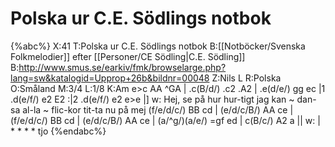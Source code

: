 # Polska ur C.E. Södlings notbok

{%abc%}
X:41
T:Polska ur C.E. Södlings notbok
B:[[Notböcker/Svenska Folkmelodier]] efter [[Personer/CE Södling|C.E. Södling]]
B:http://www.smus.se/earkiv/fmk/browselarge.php?lang=sw&katalogid=Upprop+26b&bildnr=00048
Z:Nils L
R:Polska
O:Småland
M:3/4
L:1/8
K:Am
e>c AA ^GA | .c(B/d/) .c2 .A2 | .e(d/e/) gg ec |1 .d(e/f/) e2 E2 :|2 .d(e/f/) e2 e>e |] 
w: Hej, se på hur hur-tigt jag kan ~ dan-sa al-la ~ flic-kor tit-ta nu på mej
(f/e/d/c/) BB cd | (e/d/c/B/) AA ce | (f/e/d/c/) BB cd | (e/d/c/B/) AA ce | 
(a/^g/)(a/e/) =gf ed | c(B/c/) A2 a ||
w: | * * * * tjo
{%endabc%}
